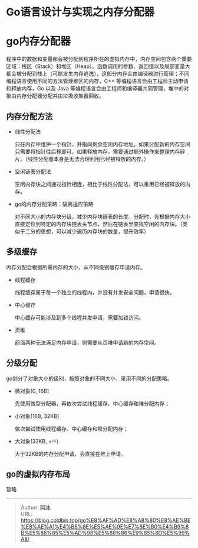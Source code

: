 # Go语言设计与实现之内存分配器


# go内存分配器

程序中的数据和变量都会被分配到程序所在的虚拟内存中，内存空间包含两个重要区域：栈区（Stack）和堆区（Heap）。函数调用的参数、返回值以及局部变量大都会被分配到栈上（可能发生内存逃逸），这部分内存会由编译器进行管理；不同编程语言使用不同的方法管理堆区的内存，C++ 等编程语言会由工程师主动申请和释放内存，Go 以及 Java 等编程语言会由工程师和编译器共同管理，堆中的对象由内存分配器分配并由垃圾收集器回收。

## 内存分配方法

- 线性分配法

  只在内存中维护一个指针，并指向剩余空闲内存地址，如果分配新的内存空间只需要将指针往后移即可，如果释放内存，需要通过额外操作来整理内存碎片。（线性分配器本身是无法合理利用已经被释放的内存。）

- 空闲链表分配法

  空闲内存块之间通过指针相连，相比于线性分配法，可以重用已经被释放的内存。

- go的内存分配策略：隔离适应策略

  对不同大小的内存块分级，减少内存块链表的长度。分配时，先根据内存大小直接定位到特定的内存块链表头节点，然后在链表里查找空闲的内存块。（类似于二分的思想，可以减少遍历内存块的数量，提升效率）

## 多级缓存

内存分配会根据所需内存的大小，从不同级别缓存申请内存。

- 线程缓存

  线程缓存属于每一个独立的线程内，并没有并发安全问题，申请很快。

- 中心缓存

  中心缓存可能涉及到多个线程并发申请，需要加锁访问。

- 页堆

  前面两种无法满足内存申请，则需要从页堆申请新的内存空间。

## 分级分配

go划分了对象大小的级别，按照对象的不同大小，采用不同的分配策略。

- 微对象(0, 16B]

   先使用微型分配器，再依次尝试线程缓存、中心缓存和堆分配内存；

- 小对象(16B, 32KB]

  依次尝试使用线程缓存、中心缓存和堆分配内存；

- 大对象(32KB, +♾️)

  大于32KB的内存分配申请，会直接在堆上申请。

## go的虚拟内存布局

暂略


---

> Author: [阿冰](https://github.com/cold-bin)  
> URL: https://blog.coldbin.top/go%E8%AF%AD%E8%A8%80%E8%AE%BE%E8%AE%A1%E4%B8%8E%E5%AE%9E%E7%8E%B0%E4%B9%8B%E5%86%85%E5%AD%98%E5%88%86%E9%85%8D%E5%99%A8/  

